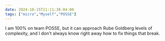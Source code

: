 ```yaml
---
date: 2024-10-15T11:11:38-04:00
tags: ["micro","Myself","POSSE"]
---
```

I am 100% on team POSSE, but it can approach Rube Goldberg levels of complexity, and I don't always know right away how to fix things that break.